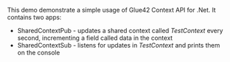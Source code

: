 This demo demonstrate a simple usage of Glue42 Context API for .Net. It contains two apps:
* SharedContextPub - updates a shared context called *TestContext* every second, incrementing a field called data in the context
* SharedContextSub - listens for updates in *TestContext* and prints them on the console